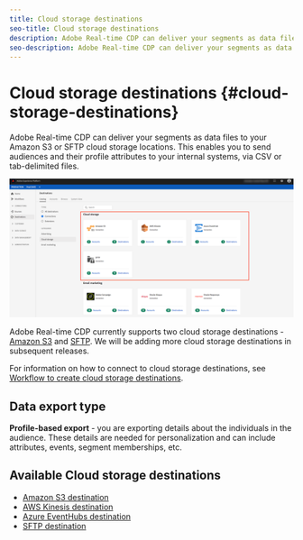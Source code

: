 ```yaml
---
title: Cloud storage destinations
seo-title: Cloud storage destinations
description: Adobe Real-time CDP can deliver your segments as data files to your Amazon S3 or SFTP cloud storage locations. We will be adding more cloud storage destinations in subsequent releases.
seo-description: Adobe Real-time CDP can deliver your segments as data files to your Amazon S3 or SFTP cloud storage locations. We will be adding more cloud storage destinations in subsequent releases.
---
```


# Cloud storage destinations {#cloud-storage-destinations}

Adobe Real-time CDP can deliver your segments as data files to your Amazon S3 or SFTP cloud storage locations. This enables you to send audiences and their profile attributes to your internal systems, via CSV or tab-delimited files.

![Adobe Cloud storage destinations](/help/rtcdp/destinations/assets/cloud-storage-destinations.png)

Adobe Real-time CDP currently supports two cloud storage destinations -  [Amazon S3](/help/rtcdp/destinations/amazon-s3-destination.md) and [SFTP](/help/rtcdp/destinations/sftp-destination.md). We will be adding more cloud storage destinations in subsequent releases.

For information on how to connect to cloud storage destinations, see [Workflow to create cloud storage destinations](/help/rtcdp/destinations/cloud-storage-destinations-workflow.md).

## Data export type

**Profile-based export** -  you are exporting details about the individuals in the audience. These details are needed for personalization and can include attributes, events, segment memberships, etc.

## Available Cloud storage destinations

* [Amazon S3 destination](destinations/amazon-s3-destination.md)
* [AWS Kinesis destination](/help/rtcdp/destinations/aws-kinesis-destination.md)
* [Azure EventHubs destination](/help/rtcdp/destinations/azure-event-hubs-destination.md)
* [SFTP destination](destinations/sftp-destination.md)